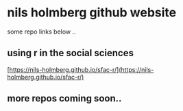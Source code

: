 # nils holmberg github website

some repo links below ..

## using r in the social sciences

[https://nils-holmberg.github.io/sfac-r/](https://nils-holmberg.github.io/sfac-r/)

## more repos coming soon..


